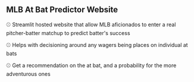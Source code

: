 ## MLB At Bat Predictor Website ##

⚾ Streamlit hosted website that allow MLB aficionados to enter a real pitcher-batter matchup to predict batter's success

⚾ Helps with decisioning around any wagers being places on individual at bats

⚾ Get a recommendation on the at bat, and a probability for the more adventurous ones

